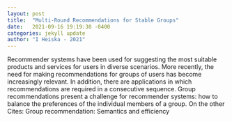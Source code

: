 ```yaml
---
layout: post
title:  "Multi-Round Recommendations for Stable Groups"
date:   2021-09-16 19:19:30 -0400
categories: jekyll update
author: "I Heiska - 2021"
---
```

Recommender systems have been used for suggesting the most suitable products and services for users in diverse scenarios. More recently, the need for making recommendations for groups of users has become increasingly relevant. In addition, there are applications in which recommendations are required in a consecutive sequence. Group recommendations present a challenge for recommender systems: how to balance the preferences of the individual members of a group. On the other Cites: Group recommendation: Semantics and efficiency